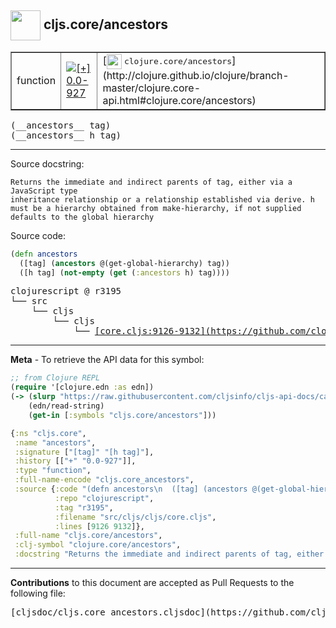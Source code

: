 ## <img width="48px" valign="middle" src="http://i.imgur.com/Hi20huC.png"> cljs.core/ancestors

 <table border="1">
<tr>

<td>function</td>
<td><a href="https://github.com/cljsinfo/cljs-api-docs/tree/0.0-927"><img valign="middle" alt="[+] 0.0-927" src="https://img.shields.io/badge/+-0.0--927-lightgrey.svg"></a> </td>
<td>
[<img height="24px" valign="middle" src="http://i.imgur.com/1GjPKvB.png"> <samp>clojure.core/ancestors</samp>](http://clojure.github.io/clojure/branch-master/clojure.core-api.html#clojure.core/ancestors)
</td>
</tr>
</table>

 <samp>
(__ancestors__ tag)<br>
</samp>
 <samp>
(__ancestors__ h tag)<br>
</samp>

---




Source docstring:

```
Returns the immediate and indirect parents of tag, either via a JavaScript type
inheritance relationship or a relationship established via derive. h
must be a hierarchy obtained from make-hierarchy, if not supplied
defaults to the global hierarchy
```

Source code:

```clj
(defn ancestors
  ([tag] (ancestors @(get-global-hierarchy) tag))
  ([h tag] (not-empty (get (:ancestors h) tag))))
```

 <pre>
clojurescript @ r3195
└── src
    └── cljs
        └── cljs
            └── <ins>[core.cljs:9126-9132](https://github.com/clojure/clojurescript/blob/r3195/src/cljs/cljs/core.cljs#L9126-L9132)</ins>
</pre>


---

__Meta__ - To retrieve the API data for this symbol:

```clj
;; from Clojure REPL
(require '[clojure.edn :as edn])
(-> (slurp "https://raw.githubusercontent.com/cljsinfo/cljs-api-docs/catalog/cljs-api.edn")
    (edn/read-string)
    (get-in [:symbols "cljs.core/ancestors"]))
```

```clj
{:ns "cljs.core",
 :name "ancestors",
 :signature ["[tag]" "[h tag]"],
 :history [["+" "0.0-927"]],
 :type "function",
 :full-name-encode "cljs.core_ancestors",
 :source {:code "(defn ancestors\n  ([tag] (ancestors @(get-global-hierarchy) tag))\n  ([h tag] (not-empty (get (:ancestors h) tag))))",
          :repo "clojurescript",
          :tag "r3195",
          :filename "src/cljs/cljs/core.cljs",
          :lines [9126 9132]},
 :full-name "cljs.core/ancestors",
 :clj-symbol "clojure.core/ancestors",
 :docstring "Returns the immediate and indirect parents of tag, either via a JavaScript type\ninheritance relationship or a relationship established via derive. h\nmust be a hierarchy obtained from make-hierarchy, if not supplied\ndefaults to the global hierarchy"}

```

---

__Contributions__ to this document are accepted as Pull Requests to the following file:

 <pre>
[cljsdoc/cljs.core_ancestors.cljsdoc](https://github.com/cljsinfo/cljs-api-docs/blob/master/cljsdoc/cljs.core_ancestors.cljsdoc)
</pre>

